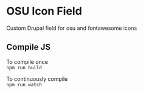 # OSU Icon Field
Custom Drupal field for osu and fontawesome icons

## Compile JS
To compile once \
`npm run build`

To continuously compile \
`npm run watch`
